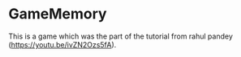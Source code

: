 # GameMemory
This is a game which was the part of the tutorial from rahul pandey (https://youtu.be/ivZN2Ozs5fA).
